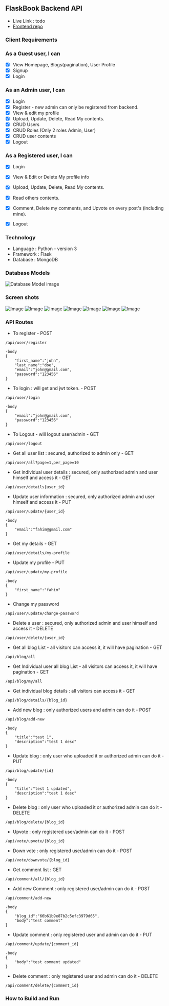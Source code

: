 ## FlaskBook Backend API

* Live Link : todo
* [Frontend repo](https://github.com/AlFahimBinFaruk/FlaskBook_Client)

### Client Requirements
### As a Guest user, I can
- [X] View Homepage, Blogs(pagination), User Profile
- [X] Signup
- [X] Login

### As an Admin user, I can
- [X] Login
- [X] Register - new admin can only be registered from backend.
- [X] View & edit my profile
- [X] Upload, Update, Delete, Read My contents.
- [X] CRUD Users
- [X] CRUD Roles (Only 2 roles Admin, User)
- [X] CRUD user contents
- [X] Logout

### As a Registered user, I can
- [X] Login
- [X] View & Edit or Delete My profile info
- [X] Upload, Update, Delete, Read My contents.
- [X] Read others contents.
- [X] Comment, Delete my comments, and Upvote on every post's (including mine).
- [X] Logout


### Technology
* Language : Python - version 3
* Framework : Flask
* Database : MongoDB

### Database Models
![Database Model image](https://drive.google.com/uc?export=view&id=1a-x1ENoL4_vnuvIGicXNYRRKQsznl45w)

### Screen shots
![Image](https://drive.google.com/uc?export=view&id=1xbwXOZi2K5WhGzdgbSnNGiUed2caHWOI)
![Image](https://drive.google.com/uc?export=view&id=1EhulLHXOdgtHUbC-4AvZ1tfdh5F0tMrb)
![Image](https://drive.google.com/uc?export=view&id=1mKVB6skYHfKET23gTd3v2xVduap6HjX8)
![Image](https://drive.google.com/uc?export=view&id=1D4YxzzLFbka1c4U2v2d__qKFxRGRR2ma)
![Image](https://drive.google.com/uc?export=view&id=1oQOjt8zpazbC0Hqe92N0ZRbpaUEPPQ8n)
![Image](https://drive.google.com/uc?export=view&id=1nOjRK0ctSwAO73cvnQpyudFlEa1WK10-)
![Image](https://drive.google.com/uc?export=view&id=1COF1NIc2ppfJbO4erMY4gqzZp8I7xm5Y)


### API Routes
* To register - POST
```text
/api/user/register

-body
{
    "first_name":"john",
    "last_name":"doe",
    "email":"john@gmail.com",
    "password":"123456"
}
```
* To login : will get and jwt token. - POST
```text
/api/user/login

-body
{
    "email":"john@gmail.com",
    "password":"123456"
}
```
* To Logout - will logout user/admin - GET
```text
/api/user/logout
```
* Get all user list : secured, authorized to admin only - GET
```text
/api/user/all?page=1,per_page=10
```
* Get individual user details : secured, only authorized admin and user himself and access it - GET
```text
/api/user/details{user_id}
```
* Update user information : secured, only authorized admin and user himself and access it - PUT
```text
/api/user/update/{user_id}

-body
{
    "email":"fahim@gmail.com"
}
```
* Get my details - GET
```text
/api/user/details/my-profile
```
* Update my profile - PUT
```text
/api/user/update/my-profile

-body
{
    "first_name":"fahim"
}
```
* Change my password
```text
/api/user/update/change-password
```

* Delete a user : secured, only authorized admin and user himself and access it - DELETE
```text
/api/user/delete/{user_id}
```
* Get all blog List - all visitors can access it, it will have pagination - GET
```text
/api/blog/all
```
* Get Individual user all blog List - all visitors can access it, it will have pagination - GET
```text
/api/blog/my/all
```
* Get individual blog details : all visitors can access it - GET
```text
/api/blog/details/{blog_id}
```
* Add new blog : only authorized users and admin can do it - POST
```text
/api/blog/add-new

-body
{
    "title":"test 1",
    "description":"test 1 desc"
}
```
* Update blog : only user who uploaded it or authorized admin can do it - PUT
```text
/api/blog/update/{id}

-body
{
    "title":"test 1 updated",
    "description":"test 1 desc"
}
```
* Delete blog : only user who uploaded it or authorized admin can do it - DELETE
```text
/api/blog/delete/{blog_id}
```
* Upvote : only registered user/admin can do it - POST
```text
/api/vote/upvote/{blog_id}
```
* Down vote : only registered user/admin can do it - POST
```text
/api/vote/downvote/{blog_id}
```
* Get comment list : GET
```text
/api/comment/all/{blog_id}
```
* Add new Comment : only registered user/admin can do it - POST
```text
/api/comment/add-new

-body
{
    "blog_id":"66b61b9e87b2c5efc3979d65",
    "body":"test comment"
}
```
* Update comment : only registered user and admin can do it - PUT
```text
/api/comment/update/{comment_id}

-body
{
    "body":"test comment updated"
}
```
* Delete comment : only registered user and admin can do it - DELETE
```text
/api/comment/delete/{comment_id}
```

### How to Build and Run






























